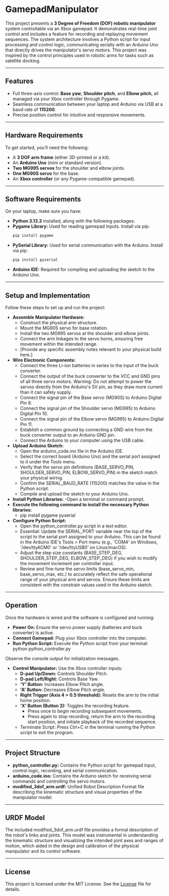 # GamepadManipulator

This project presents a **3 Degree of Freedom (DOF) robotic manipulator** system controllable via an Xbox gamepad. It demonstrates real-time joint control and includes a feature for recording and replaying movement sequences. The system architecture involves a Python script for input processing and control logic, communicating serially with an Arduino Uno that directly drives the manipulator's servo motors. This project was inspired by the control principles used in robotic arms for tasks such as satellite docking.

---

## Features
- Full three-axis control: **Base yaw**, **Shoulder pitch**, and **Elbow pitch**, all managed via your Xbox controller through Pygame.
- Seamless communication between your laptop and Arduino via USB at a baud rate of **115200**.
- Precise position control for intuitive and responsive movements.

---

## Hardware Requirements
To get started, you’ll need the following:
- A **3 DOF arm frame** (either 3D-printed or a kit).
- An **Arduino Uno** (mini or standard version).
- **Two MG995 servos** for the shoulder and elbow joints.
- **One MG90S servo** for the base.
- An **Xbox controller** (or any Pygame-compatible gamepad).

---

## Software Requirements
On your laptop, make sure you have:
- **Python 3.13.3** installed, along with the following packages:
- **Pygame Library:** Used for reading gamepad inputs. Install via pip:
  ```bash
  pip isntall pygame
  ```
- **PySerial Library:** Used for serial communication with the Arduino. Install via pip:
  ```bash
  pip install pyserial
  ```
- **Arduino IDE:** Required for compiling and uploading the sketch to the Arduino Uno.

---

## Setup and Implementation
Follow these steps to set up and run the project:
- **Assemble Manipulator Hardware:**
     - Construct the physical arm structure.
     - Mount the MG90S servo for base rotation.
     - Install the two MG995 servos at the shoulder and elbow joints.
     - Connect the arm linkages to the servo horns, ensuring free movement within the intended range.
     - [Provide any specific assembly notes relevant to your physical build here.]
 - **Wire Electronic Components:**
   - Connect the three Li-ion batteries in series to the input of the buck converter.
   - Connect the output of the buck converter to the VCC and GND pins of all three servo motors. Warning: Do not attempt to power the servos directly from the Arduino's 5V pin, as they draw more current than it can safely supply.
   - Connect the signal pin of the Base servo (MG90S) to Arduino Digital Pin 9.
   - Connect the signal pin of the Shoulder servo (MG995) to Arduino Digital Pin 10.
   - Connect the signal pin of the Elbow servo (MG995) to Arduino Digital Pin 11.
   - Establish a common ground by connecting a GND wire from the buck converter output to an Arduino GND pin.
   - Connect the Arduino to your computer using the USB cable.
 - **Upload Arduino Sketch:**
   - Open the arduino_code.ino file in the Arduino IDE.
   - Select the correct board (Arduino Uno) and the serial port assigned to it under the Tools menu.
   - Verify that the servo pin definitions (BASE_SERVO_PIN, SHOULDER_SERVO_PIN, ELBOW_SERVO_PIN) in the sketch match your physical wiring.
   - Confirm the SERIAL_BAUD_RATE (115200) matches the value in the Python script.
   - Compile and upload the sketch to your Arduino Uno.
 - **Install Python Libraries:**
   -Open a terminal or command prompt.
 - **Execute the following command to install the necessary Python libraries:**
   - pip install pygame pyserial
 - **Configure Python Script:**
   - Open the python_controller.py script in a text editor.
   - Essential: Update the SERIAL_PORT variable near the top of the script to the serial port assigned to your Arduino. This can be found in the Arduino IDE's Tools > Port menu (e.g., 'COM4' on Windows, '/dev/ttyACM0' or '/dev/ttyUSB0' on Linux/macOS).
   - Adjust the step size constants (BASE_STEP_DEG, SHOULDER_STEP_DEG, ELBOW_STEP_DEG) if you wish to modify the movement increment per controller input.
   - Review and fine-tune the servo limits (base_servo_min, base_servo_max, etc.) to accurately reflect the safe operational range of your physical arm and servos. Ensure these limits are consistent with the constrain values used in the Arduino sketch.

---

## Operation
Once the hardware is wired and the software is configured and running:
 - **Power On:** Ensure the servo power supply (batteries and buck converter) is active.
 - **Connect Gamepad:** Plug your Xbox controller into the computer.
 - **Run Python Script:** Execute the Python script from your terminal:
python python_controller.py

Observe the console output for initialization messages.
 - **Control Manipulator:** Use the Xbox controller inputs:
   - **D-pad Up/Down:** Controls Shoulder Pitch.
   - **D-pad Left/Right:** Controls Base Yaw.
   - **'Y' Button:** Increases Elbow Pitch angle.
   - **'A' Button:** Decreases Elbow Pitch angle.
   - **Right Trigger (Axis 4 > 0.5 threshold):** Resets the arm to the initial home position.
   - **'X' Button (Button 2):** Toggles the recording feature.
     - Press once to begin recording subsequent movements.
     - Press again to stop recording, return the arm to the recording start position, and initiate playback of the recorded sequence.
   - Terminate Script: Press Ctrl+C in the terminal running the Python script to exit the program.

  ---

## Project Structure
 - **python_controller.py:** Contains the Python script for gamepad input, control logic, recording, and serial communication.
 - **arduino_code.ino:** Contains the Arduino sketch for receiving serial commands and controlling the servo motors.
 - **modified_3dof_arm.urdf:** Unified Robot Description Format file describing the kinematic structure and visual properties of the manipulator model.

---

## URDF Model
The included modified_3dof_arm.urdf file provides a formal description of the robot's links and joints. This model was instrumental in understanding the kinematic structure and visualizing the intended joint axes and ranges of motion, which aided in the design and calibration of the physical manipulator and its control software.

---

## License
This project is licensed under the MIT License. See the [License](LICENSE) file for details.
